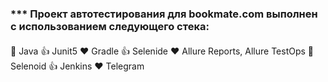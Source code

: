 ### *** Проект автотестирования для bookmate.com выполнен с использованием следующего стека:
#### 
:muscle: Java
:thumbsup: Junit5
:heart: Gradle
:thumbsup: Selenide
:heart: Allure Reports, Allure TestOps
:grimacing: Selenoid
:thumbsup: Jenkins
:heart: Telegram
